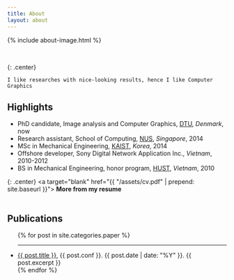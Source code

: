 ```yaml
---
title: About
layout: about
---
```


<!-- <br> -->

{% include about-image.html %}

<br>

{: .center}
~~~
I like researches with nice-looking results, hence I like Computer Graphics
~~~


## Highlights
* PhD candidate, Image analysis and Computer Graphics, [DTU][DTU], *Denmark*, now
* Research assistant, School of Computing, [NUS][NUS], *Singapore*, 2014
* MSc in Mechanical Engineering, [KAIST][Kaist], *Korea*, 2014
* Offshore developer, Sony Digital Network Application Inc., *Vietnam*, 2010-2012
* BS in Mechanical Engineering, honor program, [HUST][Hust], *Vietnam*, 2010


{: .center}
<a target="blank" href="{{ "/assets/cv.pdf" | prepend: site.baseurl }}"> **More from my resume** </a>
<br>
<br>


## Publications
<ul class="paper-list">
  {% for post in site.categories.paper %}
  <hr>
    <li>
      <a class="link" href="{{ post.url | prepend: site.baseurl }}">{{ post.title }}</a>,
      <span class="meta"> {{ post.conf }}. </span>
      <span class="meta"> {{ post.date | date: "%Y" }}. </span>
      {{ post.excerpt }}
    </li>
  {% endfor %}
</ul>

[DTU]: http://www.dtu.dk
[Kaist]: http://www.kaist.edu/html/en/index.html
[Hust]: http://en.hust.edu.vn/home
[NUS]: http://www.nus.edu.sg
[cv]: /assets/cv.pdf
